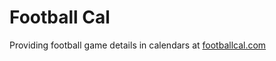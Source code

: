 # Football Cal

Providing football game details in calendars at [footballcal.com](http://footballcal.com)